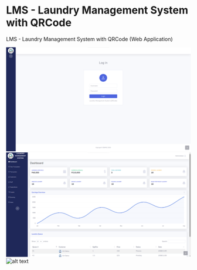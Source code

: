 # LMS - Laundry Management System with QRCode
LMS - Laundry Management System with QRCode (Web Application)

![alt text](https://github.com/HashJProgramming/LMS-Laundry-Management-System-with-QRCode/raw/master/screenshots/1.png)
![alt text](https://github.com/HashJProgramming/LMS-Laundry-Management-System-with-QRCode/raw/master/screenshots/2.png)
![alt text](https://github.com/HashJProgramming/LMS-Laundry-Management-System-with-QRCode/raw/master/screenshots/3.png)